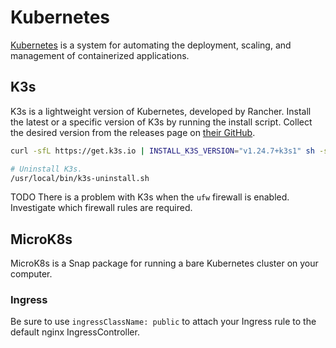 # Kubernetes

[Kubernetes](https://wiki.archlinux.org/title/kubernetes) is a system for automating the deployment, scaling, and management of containerized applications.

## K3s

K3s is a lightweight version of Kubernetes, developed by Rancher.
Install the latest or a specific version of K3s by running the install script.
Collect the desired version from the releases page on [their GitHub](https://github.com/k3s-io/k3s/releases/).

```bash
curl -sfL https://get.k3s.io | INSTALL_K3S_VERSION="v1.24.7+k3s1" sh -s –

# Uninstall K3s.
/usr/local/bin/k3s-uninstall.sh
```

TODO There is a problem with K3s when the `ufw` firewall is enabled. Investigate which firewall rules are required.


## MicroK8s

MicroK8s is a Snap package for running a bare Kubernetes cluster on your computer.

### Ingress
Be sure to use `ingressClassName: public` to attach your Ingress rule to the default nginx IngressController.
